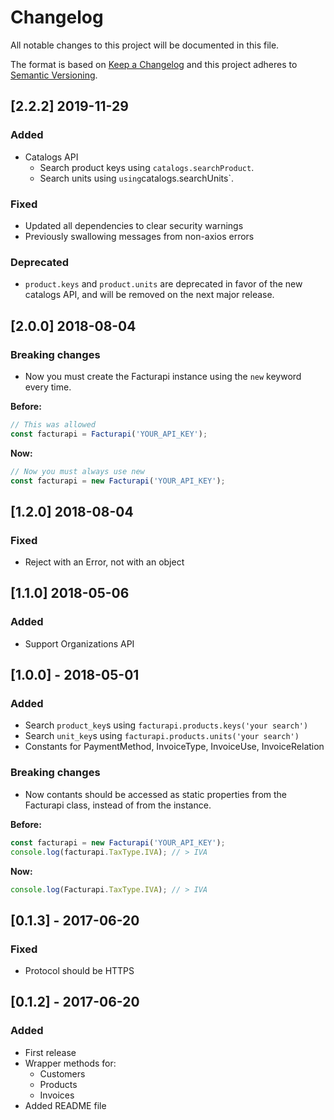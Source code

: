 # Changelog

All notable changes to this project will be documented in this file.

The format is based on [Keep a Changelog](http://keepachangelog.com/en/1.0.0/)
and this project adheres to [Semantic Versioning](http://semver.org/spec/v2.0.0.html).

## [2.2.2] 2019-11-29

### Added

- Catalogs API
  - Search product keys using `catalogs.searchProduct`.
  - Search units using `using`catalogs.searchUnits`.

### Fixed

- Updated all dependencies to clear security warnings
- Previously swallowing messages from non-axios errors

### Deprecated

- `product.keys` and `product.units` are deprecated in favor of the new catalogs API, and will be removed on the next major release.

## [2.0.0] 2018-08-04

### Breaking changes

- Now you must create the Facturapi instance using the `new` keyword every time.

**Before:**

```javascript
// This was allowed
const facturapi = Facturapi('YOUR_API_KEY');
```

**Now:**

```javascript
// Now you must always use new
const facturapi = new Facturapi('YOUR_API_KEY');
```

## [1.2.0] 2018-08-04

### Fixed

- Reject with an Error, not with an object

## [1.1.0] 2018-05-06

### Added

- Support Organizations API

## [1.0.0] - 2018-05-01

### Added

- Search `product_key`s using `facturapi.products.keys('your search')`
- Search `unit_key`s using `facturapi.products.units('your search')`
- Constants for PaymentMethod, InvoiceType, InvoiceUse, InvoiceRelation

### Breaking changes

- Now contants should be accessed as static properties from the Facturapi class, instead of from the instance.

**Before:**

```javascript
const facturapi = new Facturapi('YOUR_API_KEY');
console.log(facturapi.TaxType.IVA); // > IVA
```

**Now:**

```javascript
console.log(Facturapi.TaxType.IVA); // > IVA
```

## [0.1.3] - 2017-06-20

### Fixed

- Protocol should be HTTPS

## [0.1.2] - 2017-06-20

### Added

- First release
- Wrapper methods for:
  - Customers
  - Products
  - Invoices
- Added README file
